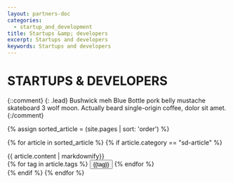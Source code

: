 ```yaml
---
layout: partners-doc
categories: 
  - startup_and_development
title: Startups &amp; developers
excerpt: Startups and developers
keywords: Startups and developers
---
```

# STARTUPS & DEVELOPERS

{::comment}
{: .lead}
Bushwick meh Blue Bottle pork belly mustache skateboard 3 wolf moon. Actually beard single-origin coffee, dolor sit amet.
{:/comment}

{% assign sorted_article = (site.pages | sort: 'order') %}

{% for article in sorted_article %}
    {% if article.category == "sd-article" %}
<div class="sd-article">
    <div class="article-body">
{{ article.content | markdownify}}
    </div>
    <div class="article-tags">
        {% for tag in article.tags %}
            <button class="tag-btn" tag="{{tag}}">{{tag}}</button>
        {% endfor %}
    </div>
</div>
    {% endif %}
{% endfor %}

<script>
    // Get list of upcoming events
    var uniqueUpcoming = [].map.call($(".sd-article").find(".tag-btn"),function(item){
        return '<li><a href="#' + item.textContent + '" class="tag-menu-btn">' + item.textContent + '</a></li>';;
    }).filter( function(value, index, self) {
        return self.indexOf(value) === index;
    }).join("");

    if(uniqueUpcoming !== ""){
      $(".sd-tags-list").append(uniqueUpcoming);
    }

    var PartnerTagClickHandler = function() {
        var currentItem = this.textContent;
        $(".tag-btn").add(".tag-menu-btn").removeClass("active").map(function(){
            if (this.textContent == currentItem) {
                return this;
            }
        }).addClass("active");
        
        $(".sd-article").show().filter(function() {
            return $(this).find(".tag-btn.active").size() === 0;
        }).hide();
    }
    
    $(".article-tags").on("click", ".tag-btn", PartnerTagClickHandler);
    $(".categories").on("click", ".tag-menu-btn", PartnerTagClickHandler);
    

</script>
